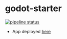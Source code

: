 # godot-starter

[![pipeline status](https://gitlab.com/aldevs/gamedev/templates/godot-starter/badges/master/pipeline.svg)](https://gitlab.com/aldevs/gamedev/templates/godot-starter/-/commits/master)

- App deployed [here](https://aldevs.gitlab.io/gamedev/templates/godot-starter/)
